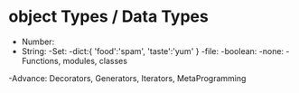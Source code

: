 # object Types / Data Types

- Number:
- String:
  -Set:
  -dict:{ 'food':'spam', 'taste':'yum' }
  -file:
  -boolean:
  -none:
  -Functions, modules, classes

-Advance: Decorators, Generators, Iterators, MetaProgramming
